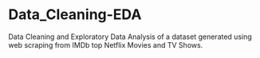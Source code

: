# Data_Cleaning-EDA
Data Cleaning and Exploratory Data Analysis of a dataset generated using web scraping from IMDb top Netflix Movies and TV Shows.

